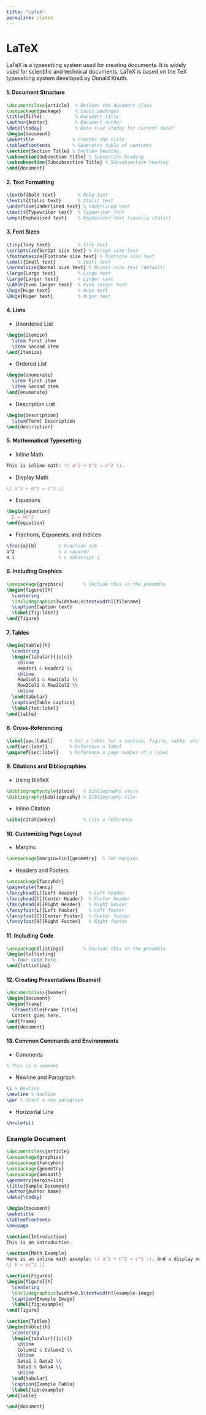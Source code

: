 ```yaml
---
title: "LaTeX"
permalink: /latex
---
```


# LaTeX 

LaTeX is a typesetting system used for creating documents.
It is widely used for scientific and technical documents.
LaTeX is based on the TeX typesetting system developed by Donald Knuth.

#### 1. Document Structure
```latex
\documentclass{article}  % Defines the document class
\usepackage{package}     % Loads packages
\title{Title}            % Document title
\author{Author}          % Document author
\date{\today}            % Date (use \today for current date)
\begin{document}
\maketitle              % Creates the title
\tableofcontents        % Generates table of contents
\section{Section Title} % Section heading
\subsection{Subsection Title} % Subsection heading
\subsubsection{Subsubsection Title} % Subsubsection heading
\end{document}
```

#### 2. Text Formatting
```latex
\textbf{Bold text}        % Bold text
\textit{Italic text}      % Italic text
\underline{Underlined text} % Underlined text
\texttt{Typewriter text}  % Typewriter font
\emph{Emphasized text}    % Emphasized text (usually italic)
```

#### 3. Font Sizes
```latex
\tiny{Tiny text}          % Tiny text
\scriptsize{Script size text} % Script size text
\footnotesize{Footnote size text} % Footnote size text
\small{Small text}        % Small text
\normalsize{Normal size text} % Normal size text (default)
\large{Large text}        % Large text
\Large{Larger text}       % Larger text
\LARGE{Even larger text}  % Even larger text
\huge{Huge text}          % Huge text
\Huge{Huger text}         % Huger text
```

#### 4. Lists
- Unordered List
```latex
\begin{itemize}
  \item First item
  \item Second item
\end{itemize}
```
- Ordered List
```latex
\begin{enumerate}
  \item First item
  \item Second item
\end{enumerate}
```
- Description List
```latex
\begin{description}
  \item[Term] Description
\end{description}
```

#### 5. Mathematical Typesetting
- Inline Math
```latex
This is inline math: \( a^2 + b^2 = c^2 \).
```
- Display Math
```latex
\[ a^2 + b^2 = c^2 \]
```
- Equations
```latex
\begin{equation}
  E = mc^2
\end{equation}
```
- Fractions, Exponents, and Indices
```latex
\frac{a}{b}        % Fraction a/b
a^2                % a squared
a_i                % a subscript i
```

#### 6. Including Graphics
```latex
\usepackage{graphicx}       % Include this in the preamble
\begin{figure}[h]
  \centering
  \includegraphics[width=0.5\textwidth]{filename}
  \caption{Caption text}
  \label{fig:label}
\end{figure}
```

#### 7. Tables
```latex
\begin{table}[h]
  \centering
  \begin{tabular}{|c|c|}
    \hline
    Header1 & Header2 \\
    \hline
    Row1Col1 & Row1Col2 \\
    Row2Col1 & Row2Col2 \\
    \hline
  \end{tabular}
  \caption{Table caption}
  \label{tab:label}
\end{table}
```

#### 8. Cross-Referencing
```latex
\label{sec:label}      % Set a label for a section, figure, table, etc.
\ref{sec:label}        % Reference a label
\pageref{sec:label}    % Reference a page number of a label
```

#### 9. Citations and Bibliographies
- Using BibTeX
```latex
\bibliographystyle{plain}   % Bibliography style
\bibliography{bibliography} % Bibliography file
```
- Inline Citation
```latex
\cite{citationkey}          % Cite a reference
```

#### 10. Customizing Page Layout
- Margins
```latex
\usepackage[margin=1in]{geometry}  % Set margins
```
- Headers and Footers
```latex
\usepackage{fancyhdr}
\pagestyle{fancy}
\fancyhead[L]{Left Header}    % Left header
\fancyhead[C]{Center Header}  % Center header
\fancyhead[R]{Right Header}   % Right header
\fancyfoot[L]{Left Footer}    % Left footer
\fancyfoot[C]{Center Footer}  % Center footer
\fancyfoot[R]{Right Footer}   % Right footer
```

#### 11. Including Code
```latex
\usepackage{listings}       % Include this in the preamble
\begin{lstlisting}
  % Your code here
\end{lstlisting}
```

#### 12. Creating Presentations (Beamer)
```latex
\documentclass{beamer}
\begin{document}
\begin{frame}
  \frametitle{Frame Title}
  Content goes here.
\end{frame}
\end{document}
```

#### 13. Common Commands and Environments
- Comments
```latex
% This is a comment
```
- Newline and Paragraph
```latex
\\ % Newline
\newline % Newline
\par % Start a new paragraph
```
- Horizontal Line
```latex
\hrulefill
```

### Example Document
```latex
\documentclass{article}
\usepackage{graphicx}
\usepackage{fancyhdr}
\usepackage{geometry}
\usepackage{amsmath}
\geometry{margin=1in}
\title{Sample Document}
\author{Author Name}
\date{\today}

\begin{document}
\maketitle
\tableofcontents
\newpage

\section{Introduction}
This is an introduction.

\section{Math Example}
Here is an inline math example: \( a^2 + b^2 = c^2 \). And a display math:
\[ E = mc^2 \]

\section{Figures}
\begin{figure}[h]
  \centering
  \includegraphics[width=0.5\textwidth]{example-image}
  \caption{Example Image}
  \label{fig:example}
\end{figure}

\section{Tables}
\begin{table}[h]
  \centering
  \begin{tabular}{|c|c|}
    \hline
    Column1 & Column2 \\
    \hline
    Data1 & Data2 \\
    Data3 & Data4 \\
    \hline
  \end{tabular}
  \caption{Example Table}
  \label{tab:example}
\end{table}

\end{document}
```
